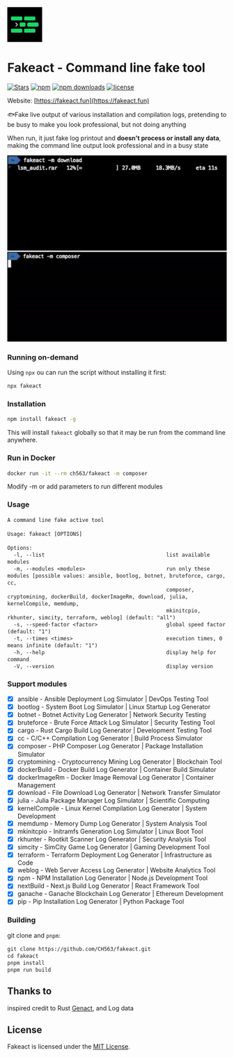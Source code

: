<img src="https://github.com/CH563/fakeact/blob/web/app/public/favicon.svg" style="width:80px">

# Fakeact - Command line fake tool

[![Stars](https://img.shields.io/github/stars/CH563/fakeact.svg)](https://github.com/CH563/fakeact/stargazers)
[![npm](https://img.shields.io/npm/v/fakeact.svg)](https://www.npmjs.com/package/fakeact) 
[![npm downloads](https://img.shields.io/npm/dm/fakeact?color=blue&label=npm%20downloads)](https://www.npmjs.com/package/fakeact)
[![license](http://img.shields.io/badge/license-MIT-blue.svg)](https://github.com/CH563/fakeact/blob/main/LICENSE)

Website: [https://fakeact.fun](https://fakeact.fun)

🐟Fake live output of various installation and compilation logs, pretending to be busy to make you look professional, but not doing anything

When run, it just fake log printout and **doesn't process or install any data**, making the command line output look professional and in a busy state

![](https://github.com/CH563/fakeact/blob/main/gifs/download.gif)
![](https://github.com/CH563/fakeact/blob/main/gifs/composer.gif)


### Running on-demand

Using `npx` ou can run the script without installing it first:

```bash
npx fakeact
```

### Installation

```bash
npm install fakeact -g
```

This will install `fakeact` globally so that it may be run from the command line anywhere.


### Run in Docker

```bash
docker run -it --rm ch563/fakeact -m composer
```

Modify -m or add parameters to run different modules

### Usage

    A command line fake active tool

    Usage: fakeact [OPTIONS]

    Options:
      -l, --list                                       list available modules
      -m, --modules <modules>                          run only these modules [possible values: ansible, bootlog, botnet, bruteforce, cargo, cc,
                                                       composer, cryptomining, dockerBuild, dockerImageRm, download, julia, kernelCompile, memdump,
                                                       mkinitcpio, rkhunter, simcity, terraform, weblog] (default: "all")
      -s, --speed-factor <factor>                      global speed factor (default: "1")
      -t, --times <times>                              execution times, 0 means infinite (default: "1")
      -h, --help                                       display help for command
      -V, --version                                    display version


### Support modules

- [x] ansible - Ansible Deployment Log Simulator | DevOps Testing Tool
- [x] bootlog - System Boot Log Simulator | Linux Startup Log Generator
- [x] botnet - Botnet Activity Log Generator | Network Security Testing
- [x] bruteforce - Brute Force Attack Log Simulator | Security Testing Tool
- [x] cargo - Rust Cargo Build Log Generator | Development Testing Tool
- [x] cc - C/C++ Compilation Log Generator | Build Process Simulator
- [x] composer - PHP Composer Log Generator | Package Installation Simulator
- [x] cryptomining - Cryptocurrency Mining Log Generator | Blockchain Tool
- [x] dockerBuild - Docker Build Log Generator | Container Build Simulator
- [x] dockerImageRm - Docker Image Removal Log Generator | Container Management
- [x] download - File Download Log Generator | Network Transfer Simulator
- [x] julia - Julia Package Manager Log Simulator | Scientific Computing
- [x] kernelCompile - Linux Kernel Compilation Log Generator | System Development
- [x] memdump - Memory Dump Log Generator | System Analysis Tool
- [x] mkinitcpio - Initramfs Generation Log Simulator | Linux Boot Tool
- [x] rkhunter - Rootkit Scanner Log Generator | Security Analysis Tool
- [x] simcity - SimCity Game Log Generator | Gaming Development Tool
- [x] terraform - Terraform Deployment Log Generator | Infrastructure as Code
- [x] weblog - Web Server Access Log Generator | Website Analytics Tool
- [x] npm - NPM Installation Log Generator | Node.js Development Tool
- [x] nextBuild - Next.js Build Log Generator | React Framework Tool
- [x] ganache - Ganache Blockchain Log Generator | Ethereum Development
- [x] pip - Pip Installation Log Generator | Python Package Tool

### Building

git clone and `pnpm`:

    git clone https://github.com/CH563/fakeact.git
    cd fakeact
    pnpm install
    pnpm run build

## Thanks to

inspired credit to Rust [Genact](https://github.com/svenstaro/genact), and Log data

## License

Fakeact is licensed under the [MIT License](https://github.com/CH563/fakeact/blob/main/LICENSE).
